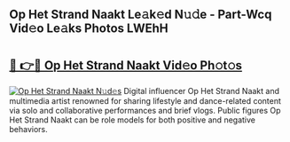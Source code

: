 ## Op Het Strand Naakt Le𝚊k𝚎d N𝚞𝚍e - Part-Wcq Vid𝚎o Le𝚊ks Photos LWEhH

# <h2><a href="http://fb6y9o.evod.top/?m=Op+Het+Strand+Naakt">🔗 👉🔴 Op Het Strand Naakt Vid𝚎o Ph𝚘t𝚘s</a></h2>

[![Op Het Strand Naakt N𝚞d𝚎s](https://i.imgur.com/8V9OHl7.gif)](http://fb6y9o.evod.top/?m=Op+Het+Strand+Naakt)
Digital influencer Op Het Strand Naakt and multimedia artist renowned for sharing lifestyle and dance-related content via solo and collaborative performances and brief vlogs. Public figures Op Het Strand Naakt can be role models for both positive and negative behaviors. 
